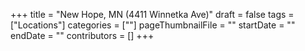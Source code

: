 +++
title = "New Hope, MN (4411 Winnetka Ave)"
draft = false
tags = ["Locations"]
categories = [""]
pageThumbnailFile = ""
startDate = ""
endDate = ""
contributors = []
+++
